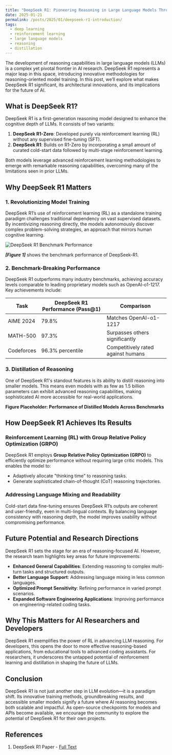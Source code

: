 ```yaml
---
title: "DeepSeek R1: Pioneering Reasoning in Large Language Models Through Reinforcement Learning"
date: 2025-01-21
permalink: /posts/2025/01/deepseek-r1-introduction/
tags:
  - deep learning
  - reinforcement learning
  - large language models
  - reasoning
  - distillation
---
```


The development of reasoning capabilities in large language models (LLMs) is a complex yet pivotal frontier in AI research. DeepSeek R1 represents a major leap in this space, introducing innovative methodologies for reasoning-oriented model training. In this post, we’ll explore what makes DeepSeek R1 significant, its architectural innovations, and its implications for the future of AI.

## What is DeepSeek R1?

DeepSeek R1 is a first-generation reasoning model designed to enhance the cognitive depth of LLMs. It consists of two variants:

1. **DeepSeek R1-Zero**: Developed purely via reinforcement learning (RL) without any supervised fine-tuning (SFT).
2. **DeepSeek R1**: Builds on R1-Zero by incorporating a small amount of curated cold-start data followed by multi-stage reinforcement learning.

Both models leverage advanced reinforcement learning methodologies to emerge with remarkable reasoning capabilities, overcoming many of the limitations seen in prior LLMs.

## Why DeepSeek R1 Matters

### 1. **Revolutionizing Model Training**

DeepSeek R1’s use of reinforcement learning (RL) as a standalone training paradigm challenges traditional dependency on vast supervised datasets. By incentivizing reasoning directly, the models autonomously discover complex problem-solving strategies, an approach that mirrors human cognitive learning.

![DeepSeek R1 Benchmark Performance](https://jethroodeyemi.github.io/files/2025_01_21_post/deepseek-r1.png)

_**[Figure 1]**_ shows the benchmark performance of DeepSeek-R1.

### 2. **Benchmark-Breaking Performance**

DeepSeek R1 outperforms many industry benchmarks, achieving accuracy levels comparable to leading proprietary models such as OpenAI-o1-1217. Key achievements include:

| **Task**   | **DeepSeek R1 Performance (Pass@1)** | **Comparison**                     |
| ---------- | ------------------------------------ | ---------------------------------- |
| AIME 2024  | 79.8%                                | Matches OpenAI-o1-1217             |
| MATH-500   | 97.3%                                | Surpasses others significantly     |
| Codeforces | 96.3% percentile                     | Competitively rated against humans |

### 3. **Distillation of Reasoning**

One of DeepSeek R1's standout features is its ability to distill reasoning into smaller models. This means even models with as few as 1.5 billion parameters can exhibit advanced reasoning capabilities, making sophisticated AI more accessible for real-world applications.

**Figure Placeholder: Performance of Distilled Models Across Benchmarks**

## How DeepSeek R1 Achieves Its Results

### Reinforcement Learning (RL) with Group Relative Policy Optimization (GRPO)

DeepSeek R1 employs **Group Relative Policy Optimization (GRPO)** to efficiently optimize performance without requiring large critic models. This enables the model to:

- Adaptively allocate "thinking time" to reasoning tasks.
- Generate sophisticated chain-of-thought (CoT) reasoning trajectories.

### Addressing Language Mixing and Readability

Cold-start data fine-tuning ensures DeepSeek R1’s outputs are coherent and user-friendly, even in multi-lingual contexts. By balancing language consistency with reasoning depth, the model improves usability without compromising performance.

## Future Potential and Research Directions

DeepSeek R1 sets the stage for an era of reasoning-focused AI. However, the research team highlights key areas for future improvements:

- **Enhanced General Capabilities**: Extending reasoning to complex multi-turn tasks and structured outputs.
- **Better Language Support**: Addressing language mixing in less common languages.
- **Optimized Prompt Sensitivity**: Refining performance in varied prompt scenarios.
- **Expanded Software Engineering Applications**: Improving performance on engineering-related coding tasks.

## Why This Matters for AI Researchers and Developers

DeepSeek R1 exemplifies the power of RL in advancing LLM reasoning. For developers, this opens the door to more effective reasoning-based applications, from educational tools to advanced coding assistants. For researchers, it underscores the untapped potential of reinforcement learning and distillation in shaping the future of LLMs.

## Conclusion

DeepSeek R1 is not just another step in LLM evolution—it is a paradigm shift. Its innovative training methods, groundbreaking results, and accessible smaller models signify a future where AI reasoning becomes both scalable and impactful. As open-source checkpoints for models and APIs become available, we encourage the community to explore the potential of DeepSeek R1 for their own projects.

## References

1. DeepSeek R1 Paper - [Full Text](https://github.com/deepseek-ai/DeepSeek-R1/blob/main/DeepSeek_R1.pdf)
